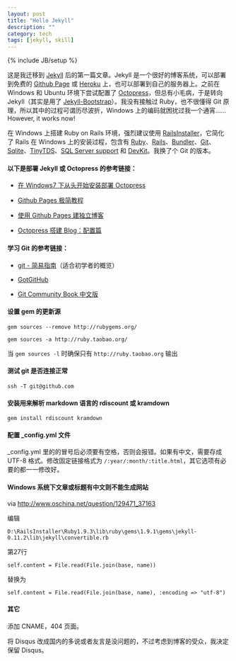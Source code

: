 ```yaml
---
layout: post
title: "Hello Jekyll"
description: ""
category: tech
tags: [jekyll, skill]
---
```

{% include JB/setup %}

这是我迁移到 [Jekyll](https://github.com/mojombo/jekyll) 后的第一篇文章。Jekyll 是一个很好的博客系统，可以部署到免费的 [Github Page](http://pages.github.com/) 或 [Heroku](http://www.heroku.com/) 上，也可以部署到自己的服务器上。之前在 Windows 和 Ubuntu 环境下尝试配置了 [Octopress](http://octopress.org/)，但总有小毛病，于是转向 Jekyll（其实是用了 [Jekyll-Bootstrap](http://jekyllbootstrap.com/)）。我没有接触过 Ruby，也不很懂得 Git 原理，所以其中的过程可谓历尽波折，Windows 上的编码就困扰过我一个通宵……However, it works now!

在 Windows 上搭建 Ruby on Rails 环境，强烈建议使用 [RailsInstaller](http://railsinstaller.org/)，它简化了 Rails 在 Windows 上的安装过程，包含有 [Ruby](http://ruby-lang.org/)、[Rails](http://rubyonrails.org/)、[Bundler](http://gembundler.com/)、[Git](http://git-scm.com/)、[Sqlite](http://sqlite.org/)、[TinyTDS](https://github.com/rails-sqlserver/tiny_tds)、[SQL Server support](https://github.com/rails-sqlserver/activerecord-sqlserver-adapter) 和 [DevKit](https://github.com/oneclick/rubyinstaller/wiki/Development-Kit)。我换了个 Git 的版本。

#### 以下是部署 Jekyll 或 Octopress 的参考链接：

- [在 Windows7 下从头开始安装部署 Octopress](http://sinosmond.github.com/blog/2012/03/12/install-and-deploy-octopress-to-github-on-windows7-from-scratch/)

- [Github Pages 极简教程](http://chen.yanping.me/cn/blog/2012/03/18/github-pages-step-by-step/)

- [使用 Github Pages 建独立博客](http://beiyuu.com/github-pages/)

- [Octopress 搭建 Blog：配置篇](http://evsseny.appspot.com/2012/03/30/Octopress-blog-Configuration.html)

#### 学习 Git 的参考链接：

- [git - 简易指南](http://rogerdudler.github.com/git-guide/index.zh.html)（适合初学者的概览）

- [GotGitHub](http://www.worldhello.net/gotgithub/index.html)

- [Git Community Book 中文版](http://gitbook.liuhui998.com/index.html)

#### 设置 gem 的更新源

`gem sources --remove http://rubygems.org/`

`gem sources -a http://ruby.taobao.org/`

当 `gem sources -l` 时确保只有 `http://ruby.taobao.org` 输出

#### 测试 git 是否连接正常

`ssh -T git@github.com`

#### 安装用来解析 markdown 语言的 rdiscount 或 kramdown

`gem install rdiscount kramdown`

#### 配置 _config.yml 文件

_config.yml 里的的冒号后必须要有空格，否则会报错。如果有中文，需要存成 UTF-8 格式。修改固定链接格式为 `/:year/:month/:title.html`，其它选项有必要的都一一修改好。

#### Windows 系统下文章或标题有中文则不能生成网站

via <http://www.oschina.net/question/129471_37163>

编辑

`D:\RailsInstaller\Ruby1.9.3\lib\ruby\gems\1.9.1\gems\jekyll-0.11.2\lib\jekyll\convertible.rb`

第27行

`self.content = File.read(File.join(base, name))`

替换为

`self.content = File.read(File.join(base, name), :encoding => "utf-8")`

#### 其它

添加 CNAME，404 页面。

将 Disqus 改成国内的多说或者友言是没问题的，不过考虑到博客的受众，我决定保留 Disqus。